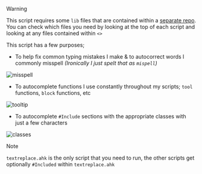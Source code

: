> [!Warning]
> This script requires some `lib` files that are contained within a [separate repo](https://github.com/Tomshiii/ahk/). You can check which files you need by looking at the top of each script and looking at any files contained within `<>`

This script has a few purposes;

- To help fix common typing mistakes I make & to autocorrect words I commonly misspell *(Ironically I just spelt that as `mispell`)*

![misspell](https://user-images.githubusercontent.com/53557479/203871181-9c11b709-0c5d-4110-bddb-15c5defb8415.gif)
- To autocomplete functions I use constantly throughout my scripts; `tool` functions, `block` functions, etc

![tooltip](https://user-images.githubusercontent.com/53557479/203871561-773d0cd3-022f-44f2-a8e7-156f3abc579f.gif)
- To autocomplete `#Include` sections with the appropriate classes with just a few characters

![classes](https://user-images.githubusercontent.com/53557479/203871810-48666a32-f9b3-4f4d-a05a-bdc823d48c09.gif)

> [!Note]
> `textreplace.ahk` is the only script that you need to run, the other scripts get optionally `#Included` within `textreplace.ahk`